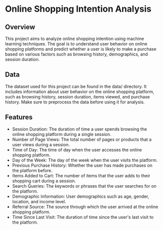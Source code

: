 # Online Shopping Intention Analysis

## Overview

This project aims to analyze online shopping intention using machine learning techniques. The goal is to understand user behavior on online shopping platforms and predict whether a user is likely to make a purchase based on various factors such as browsing history, demographics, and session duration.

## Data

The dataset used for this project can be found in the data/ directory. It includes information about user behavior on the online shopping platform, such as browsing history, session duration, items viewed, and purchase history. Make sure to preprocess the data before using it for analysis.

## Features

- Session Duration: The duration of time a user spends browsing the online shopping platform during a single session.
- Number of Page Views: The total number of pages or products that a user views during a session.
- Time of Day: The time of day when the user accesses the online shopping platform.
- Day of the Week: The day of the week when the user visits the platform.
- Previous Purchase History: Whether the user has made purchases on the platform before.
- Items Added to Cart: The number of items that the user adds to their shopping cart during a session.
- Search Queries: The keywords or phrases that the user searches for on the platform.
- Demographic Information: User demographics such as age, gender, location, and income level.
- Referral Source: The source through which the user arrived at the online shopping platform.
- Time Since Last Visit: The duration of time since the user's last visit to the platform.
